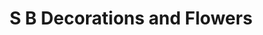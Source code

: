 ---
title: "S B Decorations and Flowers"
url: /kalladikode/s-b-decorations-and-flowers/
shop: Raumausstattung
---